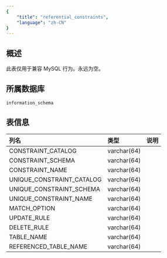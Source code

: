 ```yaml
---
{
    "title": "referential_constraints",
    "language": "zh-CN"
}
---
```


## 概述

此表仅用于兼容 MySQL 行为。永远为空。

## 所属数据库


`information_schema`


## 表信息

| 列名                      | 类型        | 说明 |
| :------------------------ | :---------- | :--- |
| CONSTRAINT_CATALOG        | varchar(64) |      |
| CONSTRAINT_SCHEMA         | varchar(64) |      |
| CONSTRAINT_NAME           | varchar(64) |      |
| UNIQUE_CONSTRAINT_CATALOG | varchar(64) |      |
| UNIQUE_CONSTRAINT_SCHEMA  | varchar(64) |      |
| UNIQUE_CONSTRAINT_NAME    | varchar(64) |      |
| MATCH_OPTION              | varchar(64) |      |
| UPDATE_RULE               | varchar(64) |      |
| DELETE_RULE               | varchar(64) |      |
| TABLE_NAME                | varchar(64) |      |
| REFERENCED_TABLE_NAME     | varchar(64) |      |